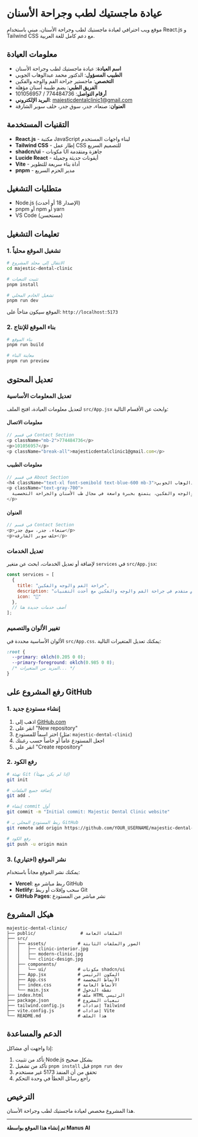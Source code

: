 # عيادة ماجستيك لطب وجراحة الأسنان

موقع ويب احترافي لعيادة ماجستيك لطب وجراحة الأسنان، مبني باستخدام React.js و Tailwind CSS مع دعم كامل للغة العربية.

## معلومات العيادة

- **اسم العيادة**: عيادة ماجستيك لطب وجراحة الأسنان
- **الطبيب المسؤول**: الدكتور محمد عبدالوهاب الجوبي
- **التخصص**: ماجستير جراحة الفم والوجه والفكين
- **الفريق الطبي**: يضم طبيبة أسنان مؤهلة
- **أرقام التواصل**: 774484736 / 101056957
- **البريد الإلكتروني**: majesticdentalclinic1@gmail.com
- **العنوان**: صنعاء، جدر، سوق جدر، خلف سوبر الشارقة

## التقنيات المستخدمة

- **React.js** - مكتبة JavaScript لبناء واجهات المستخدم
- **Tailwind CSS** - إطار عمل CSS للتصميم السريع
- **shadcn/ui** - مكونات UI جاهزة ومتقدمة
- **Lucide React** - أيقونات حديثة وجميلة
- **Vite** - أداة بناء سريعة للتطوير
- **pnpm** - مدير الحزم السريع

## متطلبات التشغيل

- Node.js (الإصدار 18 أو أحدث)
- pnpm أو npm أو yarn
- VS Code (مستحسن)

## تعليمات التشغيل

### 1. تشغيل الموقع محلياً

```bash
# الانتقال إلى مجلد المشروع
cd majestic-dental-clinic

# تثبيت التبعيات
pnpm install

# تشغيل الخادم المحلي
pnpm run dev
```

الموقع سيكون متاحاً على: `http://localhost:5173`

### 2. بناء الموقع للإنتاج

```bash
# بناء الموقع
pnpm run build

# معاينة البناء
pnpm run preview
```

## تعديل المحتوى

### تعديل المعلومات الأساسية

لتعديل معلومات العيادة، افتح الملف `src/App.jsx` وابحث عن الأقسام التالية:

#### معلومات الاتصال
```javascript
// في قسم Contact Section
<p className="mb-2">774484736</p>
<p>101056957</p>
<p className="break-all">majesticdentalclinic1@gmail.com</p>
```

#### معلومات الطبيب
```javascript
// في قسم About Section
<h4 className="text-xl font-semibold text-blue-600 mb-3">الدكتور محمد عبدالوهاب الجوبي</h4>
<p className="text-gray-700">
  ماجستير جراحة الفم والوجه والفكين، يتمتع بخبرة واسعة في مجال طب الأسنان والجراحة التخصصية
</p>
```

#### العنوان
```javascript
// في قسم Contact Section
<p>صنعاء، جدر، سوق جدر</p>
<p>خلف سوبر الشارقة</p>
```

### تعديل الخدمات

لإضافة أو تعديل الخدمات، ابحث عن متغير `services` في `src/App.jsx`:

```javascript
const services = [
  {
    title: "جراحة الفم والوجه والفكين",
    description: "تخصص متقدم في جراحة الفم والوجه والفكين مع أحدث التقنيات",
    icon: "🦷"
  },
  // أضف خدمات جديدة هنا
];
```

### تغيير الألوان والتصميم

الألوان الأساسية محددة في `src/App.css`. يمكنك تعديل المتغيرات التالية:

```css
:root {
  --primary: oklch(0.205 0 0);
  --primary-foreground: oklch(0.985 0 0);
  /* المزيد من المتغيرات... */
}
```

## رفع المشروع على GitHub

### 1. إنشاء مستودع جديد

1. اذهب إلى [GitHub.com](https://github.com)
2. انقر على "New repository"
3. اختر اسماً للمستودع (مثل: `majestic-dental-clinic`)
4. اجعل المستودع عاماً أو خاصاً حسب رغبتك
5. انقر على "Create repository"

### 2. رفع الكود

```bash
# تهيئة Git (إذا لم يكن مهيئاً)
git init

# إضافة جميع الملفات
git add .

# إنشاء commit أول
git commit -m "Initial commit: Majestic Dental Clinic website"

# ربط المستودع المحلي بـ GitHub
git remote add origin https://github.com/YOUR_USERNAME/majestic-dental-clinic.git

# رفع الكود
git push -u origin main
```

### 3. نشر الموقع (اختياري)

يمكنك نشر الموقع مجاناً باستخدام:

- **Vercel**: ربط مباشر مع GitHub
- **Netlify**: سحب وإفلات أو ربط Git
- **GitHub Pages**: نشر مباشر من المستودع

## هيكل المشروع

```
majestic-dental-clinic/
├── public/                 # الملفات العامة
├── src/
│   ├── assets/            # الصور والملفات الثابتة
│   │   ├── clinic-interior.jpg
│   │   ├── modern-clinic.jpg
│   │   └── clinic-design.jpg
│   ├── components/
│   │   └── ui/            # مكونات shadcn/ui
│   ├── App.jsx            # المكون الرئيسي
│   ├── App.css            # الأنماط المخصصة
│   ├── index.css          # الأنماط العامة
│   └── main.jsx           # نقطة الدخول
├── index.html             # ملف HTML الرئيسي
├── package.json           # تبعيات المشروع
├── tailwind.config.js     # إعدادات Tailwind
├── vite.config.js         # إعدادات Vite
└── README.md              # هذا الملف
```

## الدعم والمساعدة

إذا واجهت أي مشاكل:

1. تأكد من تثبيت Node.js بشكل صحيح
2. تأكد من تشغيل `pnpm install` قبل `pnpm run dev`
3. تحقق من أن المنفذ 5173 غير مستخدم
4. راجع رسائل الخطأ في وحدة التحكم

## الترخيص

هذا المشروع مخصص لعيادة ماجستيك لطب وجراحة الأسنان.

---

**تم إنشاء هذا الموقع بواسطة Manus AI**

